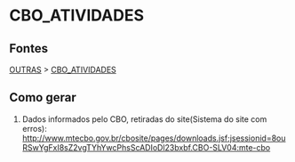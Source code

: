 # CBO_ATIVIDADES

## Fontes 

[OUTRAS](../../OUTRAS.md) > [CBO_ATIVIDADES](./CBO_ATIVIDADES.md)

## Como gerar

1. Dados informados pelo CBO, retiradas do site(Sistema do site com erros): http://www.mtecbo.gov.br/cbosite/pages/downloads.jsf;jsessionid=8ouRSwYgFxI8sZ2vgTYhYwcPhsScADIoDl23bxbf.CBO-SLV04:mte-cbo